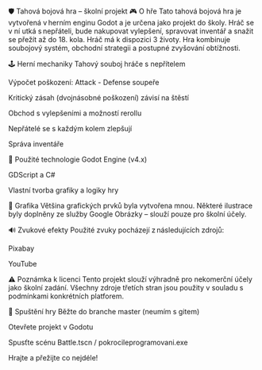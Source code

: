 🛡 Tahová bojová hra – školní projekt
🎮 O hře
Tato tahová bojová hra je vytvořená v herním enginu Godot a je určena jako projekt do školy. Hráč se v ní utká s nepřáteli, bude nakupovat vylepšení, spravovat inventář a snažit se přežít až do 18. kola. 
Hráč má k dispozici 3 životy. Hra kombinuje soubojový systém, obchodní strategii a postupné zvyšování obtížnosti.

🕹 Herní mechaniky
Tahový souboj hráče s nepřítelem

Výpočet poškození: Attack - Defense soupeře

Kritický zásah (dvojnásobné poškození) závisí na štěstí

Obchod s vylepšeními a možností rerollu

Nepřátelé se s každým kolem zlepšují

Správa inventáře

🧩 Použité technologie
Godot Engine (v4.x)

GDScript a C#

Vlastní tvorba grafiky a logiky hry

🎨 Grafika
Většina grafických prvků byla vytvořena mnou. Některé ilustrace byly doplněny ze služby Google Obrázky – slouží pouze pro školní účely.

🔊 Zvukové efekty
Použité zvuky pocházejí z následujících zdrojů:

Pixabay

YouTube

⚠️ Poznámka k licenci
Tento projekt slouží výhradně pro nekomerční účely jako školní zadání. Všechny zdroje třetích stran jsou použity v souladu s podmínkami konkrétních platforem.

📁 Spuštění hry
Běžte do branche master (neumím s gitem)

Otevřete projekt v Godotu

Spusťte scénu Battle.tscn / pokrocileprogramovani.exe

Hrajte a přežijte co nejdéle!
